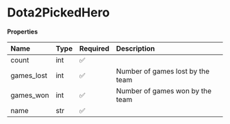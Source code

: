 # Dota2PickedHero

**Properties**

| Name       | Type | Required | Description                      |
| :--------- | :--- | :------- | :------------------------------- |
| count      | int  | ✅       |                                  |
| games_lost | int  | ✅       | Number of games lost by the team |
| games_won  | int  | ✅       | Number of games won by the team  |
| name       | str  | ✅       |                                  |
